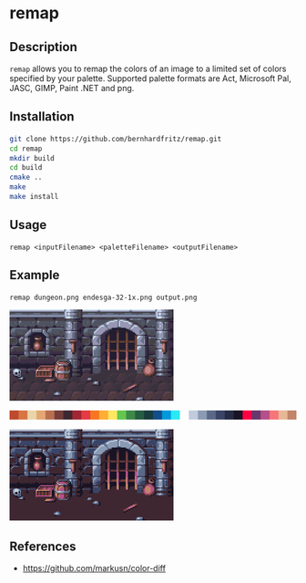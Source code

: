 # remap

## Description

`remap` allows you to remap the colors of an image to a limited set of colors specified by your palette. Supported palette formats are Act, Microsoft Pal, JASC, GIMP, Paint .NET and png.

## Installation

```bash
git clone https://github.com/bernhardfritz/remap.git
cd remap
mkdir build
cd build
cmake ..
make
make install
```

## Usage

```
remap <inputFilename> <paletteFilename> <outputFilename>
```

## Example

```bash
remap dungeon.png endesga-32-1x.png output.png
```

![dungeon.png](dungeon.png)

![endesga-32-1x.png](endesga-32-32x.png)

![output.png](output.png)

## References

* https://github.com/markusn/color-diff
